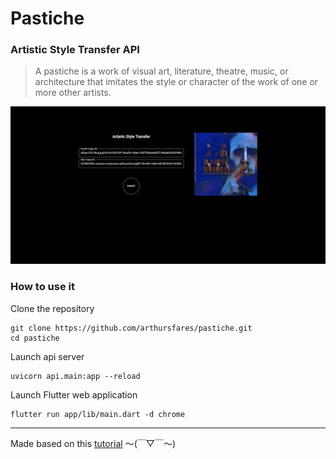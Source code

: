 # Pastiche

### Artistic Style Transfer API
> A pastiche is a work of visual art, literature, theatre, music, or architecture that imitates the style or character of the work of one or more other artists.

![screenshot](assets/screenshot.jpeg)

### How to use it
Clone the repository
```
git clone https://github.com/arthursfares/pastiche.git
cd pastiche
``` 
Launch api server
```
uvicorn api.main:app --reload
```
Launch Flutter web application
```
flutter run app/lib/main.dart -d chrome
```

---

Made based on this [tutorial](https://www.tensorflow.org/lite/examples/style_transfer/overview) 〜(￣▽￣〜)